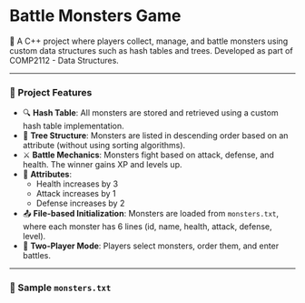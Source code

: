 # Battle Monsters Game

🧟 A C++ project where players collect, manage, and battle monsters using custom data structures such as hash tables and trees. Developed as part of COMP2112 - Data Structures.

---

### 🧩 Project Features

- 🔍 **Hash Table**: All monsters are stored and retrieved using a custom hash table implementation.
- 🌲 **Tree Structure**: Monsters are listed in descending order based on an attribute (without using sorting algorithms).
- ⚔️ **Battle Mechanics**: Monsters fight based on attack, defense, and health. The winner gains XP and levels up.
- 🧬 **Attributes**:
  - Health increases by 3
  - Attack increases by 1
  - Defense increases by 2
- 📤 **File-based Initialization**: Monsters are loaded from `monsters.txt`, where each monster has 6 lines (id, name, health, attack, defense, level).
- 👥 **Two-Player Mode**: Players select monsters, order them, and enter battles.

---

### 📁 Sample `monsters.txt`
